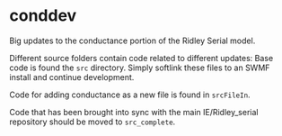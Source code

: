 # conddev
Big updates to the conductance portion of the Ridley Serial model.

Different source folders contain code related to different updates:
Base code is found the `src` directory. Simply softlink these files to an SWMF install and continue development.

Code for adding conductance as a new file is found in `srcFileIn`.

Code that has been brought into sync with the main IE/Ridley_serial repository
should be moved to `src_complete`.